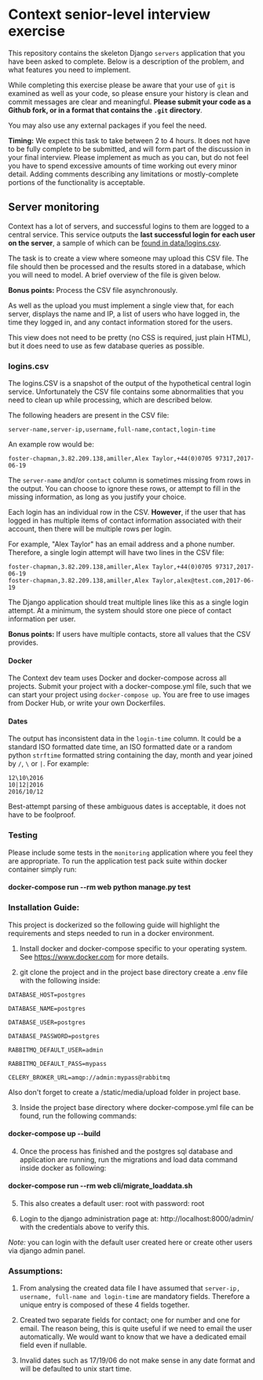 # Context senior-level interview exercise

This repository contains the skeleton Django `servers` application that you have been asked to complete.
Below is a description of the problem, and what features you need to implement.

While completing this exercise please be aware that your use of `git` is examined as well as your 
code, so please ensure your history is clean and commit messages are clear and meaningful.
**Please submit your code as a Github fork, or in a format that contains the `.git` directory**.

You may also use any external packages if you feel the need.

**Timing:** We expect this task to take between 2 to 4 hours. It does not have to be fully complete 
to be submitted, and will form part of the discussion in your final interview. Please implement as 
much as you can, but do not feel you have to spend excessive amounts of time working out every minor detail.
Adding comments describing any limitations or mostly-complete portions of the functionality is acceptable.

## Server monitoring

Context has a lot of servers, and successful logins to them are logged to a central service. This 
service outputs the **last successful login for each user on the server**, a sample of which can be [found in 
data/logins.csv](data/logins.csv).

The task is to create a view where someone may upload this CSV file. The file
should then be processed and the results stored in a database, 
which you will need to model. A brief overview of the file is given below.

**Bonus points:** Process the CSV file asynchronously.

As well as the upload you must implement a single view that, for each server, displays the 
name and IP, a list of users who have logged in, the time they logged in, and any 
contact information stored for the users.

This view does not need to be pretty (no CSS is required, just plain HTML), but it does need to use as few 
database queries as possible.

### logins.csv

The logins.CSV is a snapshot of the output of the hypothetical central login service. Unfortunately the
CSV file contains some abnormalities that you need to clean up while processing, which are described below.

The following headers are present in the CSV file:

`server-name,server-ip,username,full-name,contact,login-time`

An example row would be:

`foster-chapman,3.82.209.138,amiller,Alex Taylor,+44(0)0705 97317,2017-06-19`

The `server-name` and/or `contact` column is sometimes missing from rows in the output. You can 
choose to ignore these rows, or attempt to fill in the missing information, as long as you justify 
your choice.

Each login has an individual row in the CSV. **However**, if the user that has logged in has multiple 
items of contact information associated with their account, then there will be multiple rows per login.

For example, "Alex Taylor" has an email address and a phone number. Therefore, a single login attempt 
will have two lines in the CSV file:

```
foster-chapman,3.82.209.138,amiller,Alex Taylor,+44(0)0705 97317,2017-06-19
foster-chapman,3.82.209.138,amiller,Alex Taylor,alex@test.com,2017-06-19
```

The Django application should treat multiple lines like this as a single login attempt. At a minimum, the 
system should store one piece of contact information per user. 

**Bonus points:** If users have multiple contacts, store all values that the CSV provides.

#### Docker

The Context dev team uses Docker and docker-compose across all projects.
Submit your project with a docker-compose.yml file, such that we can start
your project using `docker-compose up`. You are free to use images from Docker
Hub, or write your own Dockerfiles.

#### Dates

The output has inconsistent data in the `login-time` column. It could be a standard ISO formatted 
date time, an ISO formatted date or a random python `strftime` formatted string containing the day, month 
and year joined by `/`, `\` or `|`. For example:

```
12\10\2016
10|12|2016
2016/10/12
```

Best-attempt parsing of these ambiguous dates is acceptable, it does not have to be foolproof.

### Testing

Please include some tests in the `monitoring` application where you feel they are appropriate.
To run the application test pack suite within docker container simply run:
#### docker-compose run --rm web python manage.py test

### Installation Guide:

This project is dockerized so the following guide will highlight the requirements and steps needed
to run in a docker environment.

1. Install docker and docker-compose specific to your operating system. See https://www.docker.com for more details.

2. git clone the project and in the project base directory create a .env file with the following inside:

`DATABASE_HOST=postgres`

`DATABASE_NAME=postgres`

`DATABASE_USER=postgres`

`DATABASE_PASSWORD=postgres`

`RABBITMQ_DEFAULT_USER=admin`

`RABBITMQ_DEFAULT_PASS=mypass`

`CELERY_BROKER_URL=amqp://admin:mypass@rabbitmq`

Also don't forget to create a /static/media/upload folder in project base.

3. Inside the project base directory where docker-compose.yml file can be found, run the following commands:
#### docker-compose up --build

4. Once the process has finished and the postgres sql database and application are running,
run the migrations and load data command inside docker as following:
#### docker-compose run --rm web cli/migrate_loaddata.sh

5. This also creates a default user: root with password: root

6. Login to the django administration page at: http://localhost:8000/admin/ with the credentials above to verify this.

*Note:* you can login with the default user created here or create other users via django admin panel.


### Assumptions:

1. From analysing the created data file I have assumed that ```server-ip, username, full-name and login-time```
are mandatory fields. Therefore a unique entry is composed of these 4 fields together.

2. Created two separate fields for contact; one for number and one for email. The reason being, this is quite useful if
we need to email the user automatically. We would want to know that we have a dedicated email field even if nullable.

3. Invalid dates such as 17/19/06 do not make sense in any date format and will be defaulted to unix start time.
